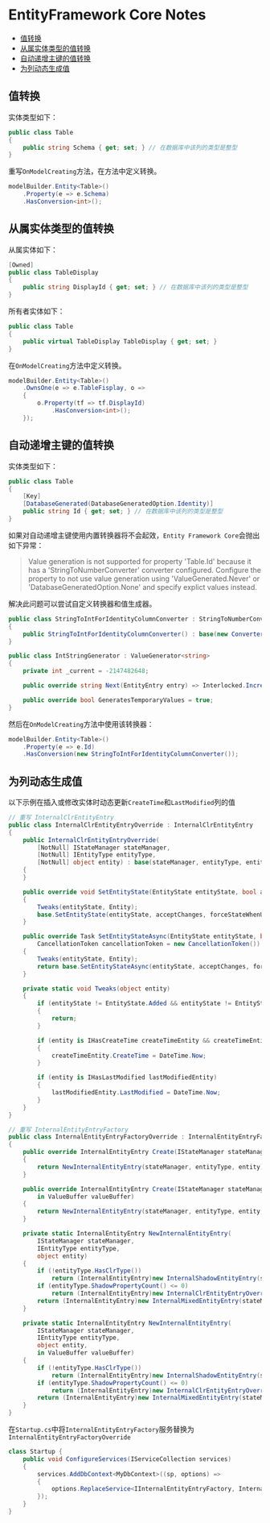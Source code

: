 # EntityFramework Core Notes

- [值转换](#值转换)
- [从属实体类型的值转换](#从属实体类型的值转换)
- [自动递增主键的值转换](#自动递增主键的值转换)
- [为列动态生成值](#为列动态生成值)

## 值转换

实体类型如下：

```c#
public class Table
{
    public string Schema { get; set; } // 在数据库中该列的类型是整型
}
```

重写`OnModelCreating`方法，在方法中定义转换。

```c#
modelBuilder.Entity<Table>()
    .Property(e => e.Schema)
    .HasConversion<int>();
```

## 从属实体类型的值转换

从属实体如下：

```c#
[Owned]
public class TableDisplay
{
    public string DisplayId { get; set; } // 在数据库中该列的类型是整型
}
```

所有者实体如下：

```c#
public class Table
{
    public virtual TableDisplay TableDisplay { get; set; }
}
```

在`OnModelCreating`方法中定义转换。

```c#
modelBuilder.Entity<Table>()
    .OwnsOne(e => e.TableFisplay, o => 
    {
        o.Property(tf => tf.DisplayId)
            .HasConversion<int>();
    });
```

## 自动递增主键的值转换

实体类型如下：

```c#
public class Table
{
    [Key]
    [DatabaseGenerated(DatabaseGeneratedOption.Identity)]
    public string Id { get; set; } // 在数据库中该列的类型是整型
}
```

如果对自动递增主键使用内置转换器将不会起效，`Entity Framework Core`会抛出如下异常：

> Value generation is not supported for property 'Table.Id' because it has a 'StringToNumberConverter<int>' converter configured. Configure the property to not use value generation using 'ValueGenerated.Never' or 'DatabaseGeneratedOption.None' and specify explict values instead.

解决此问题可以尝试自定义转换器和值生成器。

```c#
public class StringToIntForIdentityColumnConverter : StringToNumberConverter<int>
{
    public StringToIntForIdentityColumnConverter() : base(new ConverterMappingHints(valueGeneratorFactory: (p, t) => new IntStringGenerator()))
}

public class IntStringGenerator : ValueGenerator<string>
{
    private int _current = -2147482648;

    public override string Next(EntityEntry entry) => Interlocked.Increment(ref _current).ToString();

    public override bool GeneratesTemporaryValues = true;
}
```

然后在`OnModelCreating`方法中使用该转换器：

```c#
modelBuilder.Entity<Table>()
    .Property(e => e.Id)
    .HasConversion(new StringToIntForIdentityColumnConverter());
```

## 为列动态生成值

以下示例在插入或修改实体时动态更新`CreateTime`和`LastModified`列的值

```c#
// 重写 InternalClrEntityEntry
public class InternalClrEntityEntryOverride : InternalClrEntityEntry
{
    public InternalClrEntityEntryOverride(
        [NotNull] IStateManager stateManager,
        [NotNull] IEntityType entityType,
        [NotNull] object entity) : base(stateManager, entityType, entity)
    {
    }

    public override void SetEntityState(EntityState entityState, bool acceptChanges = false, EntityState? forceStateWhenUnknownKey = null)
    {
        Tweaks(entityState, Entity);
        base.SetEntityState(entityState, acceptChanges, forceStateWhenUnknownKey);
    }

    public override Task SetEntityStateAsync(EntityState entityState, bool acceptChanges, EntityState? forceStateWhenUnknownKey,
        CancellationToken cancellationToken = new CancellationToken())
    {
        Tweaks(entityState, Entity);
        return base.SetEntityStateAsync(entityState, acceptChanges, forceStateWhenUnknownKey, cancellationToken);
    }

    private static void Tweaks(object entity)
    {
        if (entityState != EntityState.Added && entityState != EntityState.Modified)
        {
            return;
        }

        if (entity is IHasCreateTime createTimeEntity && createTimeEntity.CreateTime == DateTime.MinValue)
        {
            createTimeEntity.CreateTime = DateTime.Now;
        }

        if (entity is IHasLastModified lastModifiedEntity)
        {
            lastModifiedEntity.LastModified = DateTime.Now;
        }
    }
}

// 重写 InternalEntityEntryFactory
public class InternalEntityEntryFactoryOverride : InternalEntityEntryFactory
{
    public override InternalEntityEntry Create(IStateManager stateManager, IEntityType entityType, object entity)
    {
        return NewInternalEntityEntry(stateManager, entityType, entity);
    }

    public override InternalEntityEntry Create(IStateManager stateManager, IEntityType entityType, object entity,
        in ValueBuffer valueBuffer)
    {
        return NewInternalEntityEntry(stateManager, entityType, entity, in valueBuffer);
    }

    private static InternalEntityEntry NewInternalEntityEntry(
        IStateManager stateManager,
        IEntityType entityType,
        object entity)
    {
        if (!entityType.HasClrType())
            return (InternalEntityEntry)new InternalShadowEntityEntry(stateManager, entityType);
        if (entityType.ShadowPropertyCount() <= 0)
            return (InternalEntityEntry)new InternalClrEntityEntryOverride(stateManager, entityType, entity); // 在此处构建并返回一个 InternalClrEntityEntryOverride 实例
        return (InternalEntityEntry)new InternalMixedEntityEntry(stateManager, entityType, entity);
    }

    private static InternalEntityEntry NewInternalEntityEntry(
        IStateManager stateManager,
        IEntityType entityType,
        object entity,
        in ValueBuffer valueBuffer)
    {
        if (!entityType.HasClrType())
            return (InternalEntityEntry)new InternalShadowEntityEntry(stateManager, entityType, in valueBuffer);
        if (entityType.ShadowPropertyCount() <= 0)
            return (InternalEntityEntry)new InternalClrEntityEntryOverride(stateManager, entityType, entity); // 在此处构建并返回一个 InternalClrEntityEntryOverride 实例
        return (InternalEntityEntry)new InternalMixedEntityEntry(stateManager, entityType, entity, in valueBuffer);
    }
}
```

在`Startup.cs`中将`InternalEntityEntryFactory`服务替换为`InternalEntityEntryFactoryOverride`

```c#
class Startup {
    public void ConfigureServices(IServiceCollection services)
    {
        services.AddDbContext<MyDbContext>((sp, options) =>
        {
            options.ReplaceService<IInternalEntityEntryFactory, InternalEntityEntryFactoryOverride>();
        });
    }
}
```
